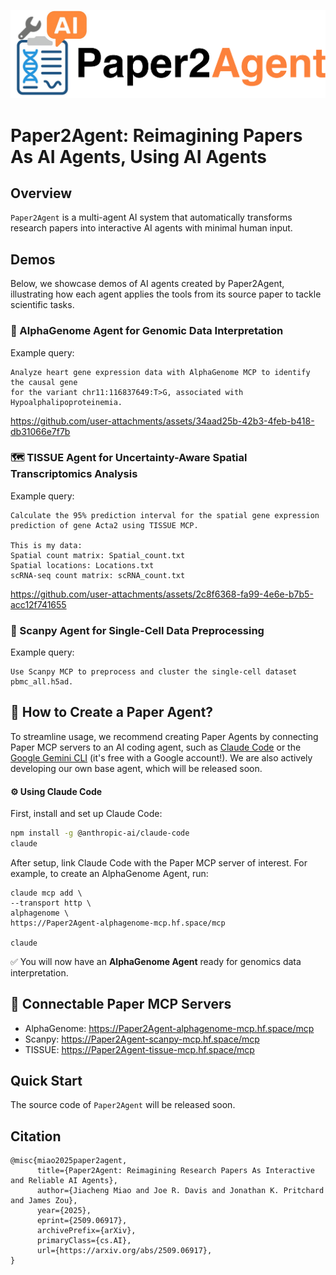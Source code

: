<p align="center">
  <img src="./logo/paper2agent_logo.png" alt="Paper2Agent Logo" width="600px" />
</p>

<h1>Paper2Agent: Reimagining Papers As AI Agents, Using AI Agents</h1>

## Overview
`Paper2Agent` is a multi-agent AI system that automatically transforms research papers into interactive AI agents with minimal human input.

## Demos
Below, we showcase demos of AI agents created by Paper2Agent, illustrating how each agent applies the tools from its source paper to tackle scientific tasks.
### 🧬 AlphaGenome Agent for Genomic Data Interpretation
Example query:
```
Analyze heart gene expression data with AlphaGenome MCP to identify the causal gene
for the variant chr11:116837649:T>G, associated with Hypoalphalipoproteinemia.
```

https://github.com/user-attachments/assets/34aad25b-42b3-4feb-b418-db31066e7f7b

### 🗺️ TISSUE Agent for Uncertainty-Aware Spatial Transcriptomics Analysis
Example query:
```
Calculate the 95% prediction interval for the spatial gene expression prediction of gene Acta2 using TISSUE MCP.

This is my data:
Spatial count matrix: Spatial_count.txt
Spatial locations: Locations.txt
scRNA-seq count matrix: scRNA_count.txt
```

https://github.com/user-attachments/assets/2c8f6368-fa99-4e6e-b7b5-acc12f741655

### 🧫 Scanpy Agent for Single-Cell Data Preprocessing
Example query:
```
Use Scanpy MCP to preprocess and cluster the single-cell dataset pbmc_all.h5ad.
```

## 🤖 How to Create a Paper Agent?

To streamline usage, we recommend creating Paper Agents by connecting Paper MCP servers to an AI coding agent, such as [Claude Code](https://www.anthropic.com/claude-code) or the [Google Gemini CLI](https://google-gemini.github.io/gemini-cli/) (it's free with a Google account!).
We are also actively developing our own base agent, which will be released soon.

#### ⚙️ Using Claude Code
First, install and set up Claude Code:
```bash
npm install -g @anthropic-ai/claude-code
claude
```
After setup, link Claude Code with the Paper MCP server of interest.
For example, to create an AlphaGenome Agent, run:
```
claude mcp add \
--transport http \
alphagenome \
https://Paper2Agent-alphagenome-mcp.hf.space/mcp

claude
```
✅ You will now have an **AlphaGenome Agent** ready for genomics data interpretation.

## 🔗 Connectable Paper MCP Servers
* AlphaGenome: https://Paper2Agent-alphagenome-mcp.hf.space/mcp
* Scanpy: https://Paper2Agent-scanpy-mcp.hf.space/mcp
* TISSUE: https://Paper2Agent-tissue-mcp.hf.space/mcp

## Quick Start
The source code of `Paper2Agent` will be released soon.

## Citation
```
@misc{miao2025paper2agent,
      title={Paper2Agent: Reimagining Research Papers As Interactive and Reliable AI Agents}, 
      author={Jiacheng Miao and Joe R. Davis and Jonathan K. Pritchard and James Zou},
      year={2025},
      eprint={2509.06917},
      archivePrefix={arXiv},
      primaryClass={cs.AI},
      url={https://arxiv.org/abs/2509.06917}, 
}
```
